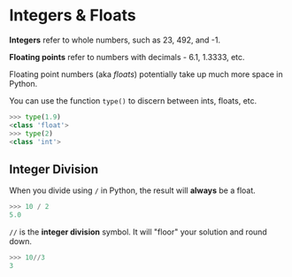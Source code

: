 # Integers & Floats

**Integers** refer to whole numbers, such as 23, 492, and -1.

**Floating points** refer to numbers with decimals - 6.1, 1.3333, etc.

Floating point numbers (aka _floats_) potentially take up much more space in Python.

You can use the function `type()` to discern between ints, floats, etc.

```python
>>> type(1.9)
<class 'float'>
>>> type(2)
<class 'int'>
```

## Integer Division

When you divide using `/` in Python, the result will **always** be a float.

```python
>>> 10 / 2
5.0
```

`//` is the **integer division** symbol. It will "floor" your solution and round down.

```python
>>> 10//3
3
```
